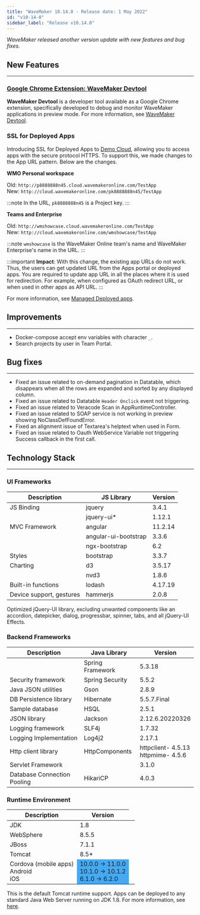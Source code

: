 ```yaml
---
title: "WaveMaker 10.14.0 - Release date: 1 May 2022"
id: "v10-14-0"
sidebar_label: "Release v10.14.0"
---
```

*WaveMaker released another version update with new features and bug fixes.*

## New Features
---

### [Google Chrome Extension: WaveMaker Devtool](https://chrome.google.com/webstore/detail/wavemaker-devtool/niakeolhkmomhekokhdbfiaebkganjnk)

**WaveMaker Devtool** is a developer tool available as a Google Chrome extension, specifically developed to debug and monitor WaveMaker applications in preview mode. For more information, see [WaveMaker Devtool](/learn/app-development/dev-integration/chrome-developer-tool).

### SSL for Deployed Apps

Introducing SSL for Deployed Apps to [Demo Cloud](/learn/app-development/deployment/pipelines-phases#deployment-environment), allowing you to access apps with the secure protocol HTTPS. To support this, we made changes to the App URL pattern. Below are the changes.

**WMO Personal workspace**

Old: `http://p8888888n45.cloud.wavemakeronline.com/TestApp`  
New: `http://cloud.wavemakeronline.com/pk8888888n45/TestApp`  

:::note
In the URL, `pk8888888n45` is a Project key.
:::

**Teams and Enterprise**

Old: `http://wmshowcase.cloud.wavemakeronline.com/TestApp`  
New: `http://cloud.wavemakeronline.com/wmshowcase/TestApp`  

:::note
`wmshowcase` is the WaveMaker Online team's name and WaveMaker Enterprise's name in the URL.
:::

:::important
**Impact**: With this change, the existing app URLs do not work. Thus, the users can get updated URL from the Apps portal or deployed apps. You are required to update app URL in all the places where it is used for redirection. For example, when configured as OAuth redirect URL, or when used in other apps as API URL.
:::

For more information, see [Managed Deployed apps](/learn/app-development/deployment/manage-deployed-apps/#apps-portal).

## Improvements
---

- Docker-compose accept env variables with character `_`.
- Search projects by user in Team Portal.


## Bug fixes
---

- Fixed an issue related to on-demand pagination in Datatable, which disappears when all the rows are expanded and sorted by any displayed column.
- Fixed an issue related to Datatable `Header Onclick` event not triggering.
- Fixed an issue related to Veracode Scan in AppRuntimeController.
- Fixed an issue related to SOAP service is not working in preview showing NoClassDefFoundError.
- Fixed an alignment issue of Textarea's helptext when used in Form. 
- Fixed an issue related to Oauth WebService Variable not triggering Success callback in the first call.

## Technology Stack

---

### UI Frameworks

| Description | JS Library | Version |
| --- | --- | --- |
| JS Binding | jquery | 3.4.1 |
| | jquery-ui* | 1.12.1 |
| MVC Framework | angular| 11.2.14 |
| | angular-ui-bootstrap | 3.3.6 |
| | ngx-bootstrap | 6.2 |
| Styles | bootstrap | 3.3.7 |
| Charting | d3 | 3.5.17 |
| | nvd3 | 1.8.6 |
| Built-in functions | lodash | 4.17.19|
| Device support, gestures | hammerjs | 2.0.8 |

Optimized jQuery-UI library, excluding unwanted components like an accordion, datepicker, dialog, progressbar, spinner, tabs, and all jQuery-UI Effects.

### Backend Frameworks

| Description | Java Library | Version |
| --- | --- | --- |
| | Spring Framework | 5.3.18 |
| Security framework | Spring Security | 5.5.2|
| Java JSON utilities | Gson | 2.8.9 |
| DB Persistence library | Hibernate | 5.5.7.Final|
| Sample database | HSQL | 2.5.1|
| JSON library | Jackson | 2.12.6.20220326|
| Logging framework | SLF4j |1.7.32 |
| Logging Implementation | Log4j2 | 2.17.1 |
| Http client library | HttpComponents | httpclient- 4.5.13 <br/> httpmime- 4.5.6 |
| Servlet Framework | | 3.1.0 |
|Database Connection Pooling | HikariCP | 4.0.3 |

### Runtime Environment

| Description | Version |
| --- | --- |
| JDK | 1.8 |
| WebSphere | 8.5.5 |
| JBoss | 7.1.1 |
| Tomcat | 8.5* |
| Cordova (mobile apps) <br/> Android <br/> iOS <td bgcolor="#44aaf4"> 10.0.0 -> 11.0.0 <br/> 10.1.0 -> 10.1.2 <br/> 6.1.0 -> 6.2.0 </td>|

This is the default Tomcat runtime support. Apps can be deployed to any standard Java Web Server running on JDK 1.8. For more information, see [here](/learn/app-development/deployment/deployment-web-server).

